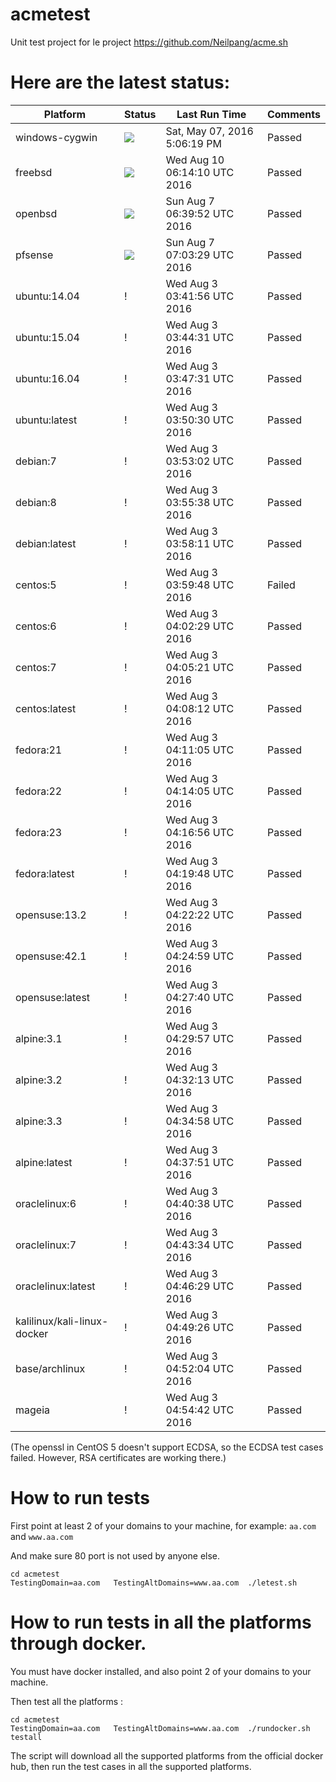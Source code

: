 # acmetest
Unit test project for le project https://github.com/Neilpang/acme.sh



# Here are the latest status:

| Platform | Status| Last Run Time| Comments|
-----------|-------|--------------|---------|
|windows-cygwin| ![](https://cdn.rawgit.com/Neilpang/letest/master/status/windows-cygwin.svg?1462640779)| Sat, May 07, 2016  5:06:19 PM| Passed |
|freebsd| ![](https://cdn.rawgit.com/Neilpang/letest/master/status/freebsd.svg?1470809650)| Wed Aug 10 06:14:10 UTC 2016| Passed |
|openbsd| ![](https://cdn.rawgit.com/Neilpang/letest/master/status/openbsd.svg?1470551992)| Sun Aug  7 06:39:52 UTC 2016| Passed |
|pfsense| ![](https://cdn.rawgit.com/Neilpang/letest/master/status/pfsense.svg?1470553409)| Sun Aug  7 07:03:29 UTC 2016| Passed |
|ubuntu:14.04| \![](https://cdn.rawgit.com/Neilpang/letest/master/status/ubuntu-14.04.svg?1470195716)| Wed Aug  3 03:41:56 UTC 2016| Passed |
|ubuntu:15.04| \![](https://cdn.rawgit.com/Neilpang/letest/master/status/ubuntu-15.04.svg?1470195871)| Wed Aug  3 03:44:31 UTC 2016| Passed |
|ubuntu:16.04| \![](https://cdn.rawgit.com/Neilpang/letest/master/status/ubuntu-16.04.svg?1470196051)| Wed Aug  3 03:47:31 UTC 2016| Passed |
|ubuntu:latest| \![](https://cdn.rawgit.com/Neilpang/letest/master/status/ubuntu-latest.svg?1470196230)| Wed Aug  3 03:50:30 UTC 2016| Passed |
|debian:7| \![](https://cdn.rawgit.com/Neilpang/letest/master/status/debian-7.svg?1470196382)| Wed Aug  3 03:53:02 UTC 2016| Passed |
|debian:8| \![](https://cdn.rawgit.com/Neilpang/letest/master/status/debian-8.svg?1470196538)| Wed Aug  3 03:55:38 UTC 2016| Passed |
|debian:latest| \![](https://cdn.rawgit.com/Neilpang/letest/master/status/debian-latest.svg?1470196691)| Wed Aug  3 03:58:11 UTC 2016| Passed |
|centos:5| \![](https://cdn.rawgit.com/Neilpang/letest/master/status/centos-5.svg?1470196788)| Wed Aug  3 03:59:48 UTC 2016| Failed |
|centos:6| \![](https://cdn.rawgit.com/Neilpang/letest/master/status/centos-6.svg?1470196949)| Wed Aug  3 04:02:29 UTC 2016| Passed |
|centos:7| \![](https://cdn.rawgit.com/Neilpang/letest/master/status/centos-7.svg?1470197121)| Wed Aug  3 04:05:21 UTC 2016| Passed |
|centos:latest| \![](https://cdn.rawgit.com/Neilpang/letest/master/status/centos-latest.svg?1470197292)| Wed Aug  3 04:08:12 UTC 2016| Passed |
|fedora:21| \![](https://cdn.rawgit.com/Neilpang/letest/master/status/fedora-21.svg?1470197465)| Wed Aug  3 04:11:05 UTC 2016| Passed |
|fedora:22| \![](https://cdn.rawgit.com/Neilpang/letest/master/status/fedora-22.svg?1470197645)| Wed Aug  3 04:14:05 UTC 2016| Passed |
|fedora:23| \![](https://cdn.rawgit.com/Neilpang/letest/master/status/fedora-23.svg?1470197816)| Wed Aug  3 04:16:56 UTC 2016| Passed |
|fedora:latest| \![](https://cdn.rawgit.com/Neilpang/letest/master/status/fedora-latest.svg?1470197988)| Wed Aug  3 04:19:48 UTC 2016| Passed |
|opensuse:13.2| \![](https://cdn.rawgit.com/Neilpang/letest/master/status/opensuse-13.2.svg?1470198142)| Wed Aug  3 04:22:22 UTC 2016| Passed |
|opensuse:42.1| \![](https://cdn.rawgit.com/Neilpang/letest/master/status/opensuse-42.1.svg?1470198299)| Wed Aug  3 04:24:59 UTC 2016| Passed |
|opensuse:latest| \![](https://cdn.rawgit.com/Neilpang/letest/master/status/opensuse-latest.svg?1470198460)| Wed Aug  3 04:27:40 UTC 2016| Passed |
|alpine:3.1| \![](https://cdn.rawgit.com/Neilpang/letest/master/status/alpine-3.1.svg?1470198597)| Wed Aug  3 04:29:57 UTC 2016| Passed |
|alpine:3.2| \![](https://cdn.rawgit.com/Neilpang/letest/master/status/alpine-3.2.svg?1470198733)| Wed Aug  3 04:32:13 UTC 2016| Passed |
|alpine:3.3| \![](https://cdn.rawgit.com/Neilpang/letest/master/status/alpine-3.3.svg?1470198898)| Wed Aug  3 04:34:58 UTC 2016| Passed |
|alpine:latest| \![](https://cdn.rawgit.com/Neilpang/letest/master/status/alpine-latest.svg?1470199071)| Wed Aug  3 04:37:51 UTC 2016| Passed |
|oraclelinux:6| \![](https://cdn.rawgit.com/Neilpang/letest/master/status/oraclelinux-6.svg?1470199238)| Wed Aug  3 04:40:38 UTC 2016| Passed |
|oraclelinux:7| \![](https://cdn.rawgit.com/Neilpang/letest/master/status/oraclelinux-7.svg?1470199414)| Wed Aug  3 04:43:34 UTC 2016| Passed |
|oraclelinux:latest| \![](https://cdn.rawgit.com/Neilpang/letest/master/status/oraclelinux-latest.svg?1470199589)| Wed Aug  3 04:46:29 UTC 2016| Passed |
|kalilinux/kali-linux-docker| \![](https://cdn.rawgit.com/Neilpang/letest/master/status/kalilinux-kali-linux-docker.svg?1470199766)| Wed Aug  3 04:49:26 UTC 2016| Passed |
|base/archlinux| \![](https://cdn.rawgit.com/Neilpang/letest/master/status/base-archlinux.svg?1470199924)| Wed Aug  3 04:52:04 UTC 2016| Passed |
|mageia| \![](https://cdn.rawgit.com/Neilpang/letest/master/status/mageia.svg?1470200082)| Wed Aug  3 04:54:42 UTC 2016| Passed |
(The openssl in CentOS 5 doesn't support ECDSA, so the ECDSA test cases failed. However, RSA certificates are working there.)

# How to run tests

First point at least 2 of your domains to your machine, 
for example: `aa.com` and `www.aa.com`

And make sure 80 port is not used by anyone else.

```
cd acmetest
TestingDomain=aa.com   TestingAltDomains=www.aa.com  ./letest.sh
```

# How to run tests in all the platforms through docker.

You must have docker installed, and also point 2 of your domains to your machine.

Then test all the platforms :

```
cd acmetest
TestingDomain=aa.com   TestingAltDomains=www.aa.com  ./rundocker.sh  testall
```

The script will download all the supported platforms from the official docker hub, then run the test cases in all the supported platforms.






